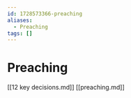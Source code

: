 ```yaml
---
id: 1728573366-preaching
aliases:
  - Preaching
tags: []
---
```


# Preaching

[[12 key decisions.md]]
[[preaching.md]]
